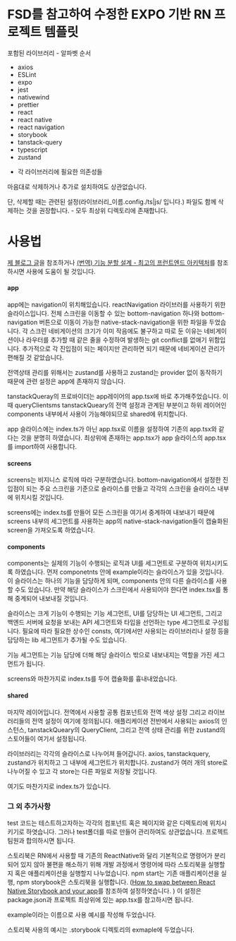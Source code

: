 # FSD를 참고하여 수정한 EXPO 기반 RN 프로젝트 템플릿

포함된 라이브러리 - 알파벳 순서

- axios
- ESLint
- expo
- jest
- nativewind
- prettier
- react
- react native
- react navigation
- storybook
- tanstack-query
- typescript
- zustand

+ 각 라이브러리에 필요한 의존성들

마음대로 삭제하거나 추가로 설치하여도 상관없습니다.

단, 삭제할 때는 관련된 설정(라이브러리_이름.config./ts|js/ 입니다.) 파일도 함께 삭제하는 것을 권장합니다. - 모두 최상위 디렉토리에 존재합니다.

# 사용법

[제 블로그 글](https://curt-poem.tistory.com/entry/FSD-%EC%95%84%ED%82%A4%ED%85%8D%EC%B2%98%EB%A5%BC-%EC%B0%B8%EA%B3%A0%ED%95%98%EC%97%AC-SSAFY-%ED%94%84%EB%A1%9C%EC%A0%9D%ED%8A%B8EXPO-RN%EC%97%90-%EB%A7%9E%EA%B2%8C-%EB%B0%94%EA%BF%94%EC%84%9C-%EC%8D%A8%EB%B3%B4%EC%9E%90)을 참조하거나  [(번역) 기능 분할 설계 - 최고의 프런트엔드 아키텍처](https://emewjin.github.io/feature-sliced-design/)를 참조하시면 사용에 도움이 될 것입니다.

#### app

 app에는 navigation이 위치해있습니다. reactNavigation 라이브러를 사용하기 위한 슬라이스입니다. 전체 스크린을 이동할 수 있는 bottom-navigation 하나와 bottom-navigation 버튼으로 이동이 가능한 native-stack-navigation을 위한 파일을 두었습니다. 각 스크린 네비게이션의 크기가 이미 작음에도 불구하고 따로 둔 이유는 네비게이션이나 라우터를 추가할 때 같은 줄을 수정하여 발생하는 git conflict를 없애기 위함입니다. 추가적으로 각 진입점이 되는 페이지만 관리하면 되기 때문에 네비게이션 관리가 편해질 것 같았습니다.



전역상태 관리를 위해서는 zustand를 사용하고 zustand는 provider 없이 동작하기 때문에 관련 설정은 app에 존재하지 않습니다.



tanstackQueray의 프로바이더는 app레이어의 app.tsx에 바로 추가해주었습니다. 이때 queryClientsms tanstackQueary의 전역 설정과 관계된 부분이고 하위 레이어인 components 내부에서 사용이 가능해야되므로 shared에 위치합니다.



app 슬라이스에는 index.ts가 아닌 app.tsx로 이름을 설정하여 기존의 app.tsx와 같다는 것을 분명히 하였습니다. 최상위에 존재하는 app.tsx가 app 슬라이스의 app.tsx를 import하여 사용합니다.

#### screens

screens는 비지니스 로직에 따라 구분하였습니다. bottom-navigation에서 설정한 진입점이 되는 주요 스크린을 기준으로 슬라이스를 만들고 각각의 스크린을 슬라이스 내부에 위치시킬 것입니다.



screens에는 index.ts를 만들어 모든 스크린을 여기서 중계하여 내보내기 때문에 screens 내부의 세그먼트를 사용하는 app의 native-stack-navigation들이 캡슐화된 screen을 가져오도록 하였습니다.

#### components

components는 실제의 기능이 수행되는 로직과 UI를 세그먼트로 구분하여 위치시키도록 하였습니다. 먼저 componetnts 안에 example이라는 슬라이스가 있을 것입니다. 이 슬라이스는 하나의 기능을 담당하게 되며, components 안의 다른 슬라이스를 사용할 수도 있습니다. 만약 해당 슬라이스가 스크린에서 사용되어야 한다면 index.tsx를 통해 중계되어 내보내질 것입니다.



슬라이스는 크게 기능이 수행되는 기능 세그먼트, UI를 담당하는 UI 세그먼트, 그리고 백엔드 서버에 요청을 보내는 API 세그먼트와 타입을 선언하는 type 세그먼트로 구성됩니다. 필요에 따라 필요한 상수인 consts, 여기에서만 사용되는 라이브러리나 설정 등을 담당하는 lib 세그먼트가 추가될 수도 있습니다.



기능 세그먼트는 기능 담당에 더해 해당 슬라이스 밖으로 내보내지는 역할을 가진 세그먼트가 됩니다. 



screens와 마찬가지로 index.ts를 두어 캡슐화를 흉내내었습니다.

#### shared

마지막 레이어입니다. 전역에서 사용할 공통 컴포넌트와 전역 색상 설정 그리고 라이브러리들의 전역 설정이 여기에 정의됩니다. 애플리케이션 전반에서 사용되는 axios의 인스턴스, tanstackQueary의 QueryClient, 그리고 전역 상태 관리를 위한 zustand의 스토어들이 여기서 설정됩니다.



라이브러리는 각각의 슬라이스로 나누어져 들어갑니다. axios, tanstackquery, zustand가 위치하고 그 내부에 세그먼트가 위치합니다. zustand가 여러 개의 store로 나누어질 수 있고 각 store는 다른 파일로 저장될 것입니다.

여기도 마찬가지로 index.ts가 있습니다.

### 그 외 추가사항

test 코드는 테스트하고자하는 각각의 컴포넌트 혹은 페이지와 같은 디렉토리에 위치시키기로 하엿습니다. 그러나 test폴더를 따로 만들어 관리하여도 상관없습니다. 프로젝트 팀원과 합의하시면 됩니다.



스토리북은 RN에서 사용할 때 기존의 ReactNative와 달리 기본적으로 명령어가 분리되어 있지 않아 불편을 해소하기 위해 개발 과정에서 명령어에 따라 스토리북을 실행할지 혹은 애플리케이션을 실행할지 나누었습니다. npm start는 기존 애플리케이션을 실행, npm storybook은 스토리북을 실행합니다. \([How to swap between React Native Storybook and your app](https://dev.to/dannyhw/how-to-swap-between-react-native-storybook-and-your-app-p3o)를 참조하여 설정하엿습니다. \) 이 설정은 package.json과 프로젝트 최상위에 있는 app.tsx를 참고하시면 됩니다. 

example이라는 이름으로 사용 예시를 작성해 두었습니다.

스토리북 사용의 예시는 .storybook 디렉토리의 exmaple에 두었습니다.